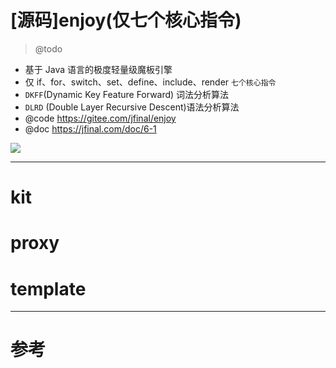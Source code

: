 # [源码]enjoy(仅七个核心指令)

> @todo

- 基于 Java 语言的极度轻量级魔板引擎
- 仅 if、for、switch、set、define、include、render `七个核心指令`
- `DKFF`(Dynamic Key Feature Forward) 词法分析算法
- `DLRD` (Double Layer Recursive Descent)语法分析算法
- @code https://gitee.com/jfinal/enjoy
- @doc https://jfinal.com/doc/6-1

![](http://luo0412.oss-cn-hangzhou.aliyuncs.com/20210323/52b624e4c86546a0994b13b939d14893.png)

---

# kit

# proxy

# template

---

# 参考